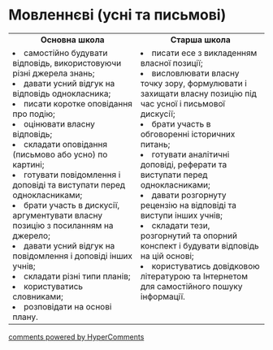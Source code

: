 <div id="hypercomments_widget" class="js-hypercomments-widget invisible"></div>

Мовленнєві (усні та письмові)
=============================================

<table>
  <tr>
    <td align="center" width="50%"><b>Основна школа</b></td>  
    <td align="center" width="50%"><b>Старша школа</b></td>  
  </tr>
  <tr>
<td width="50%"  style="vertical-align:top !important;">
<li>самостійно будувати відповідь, використовуючи різні джерела знань;</li>
<li>давати усний відгук на відповідь однокласника;</li>
<li>писати коротке оповiдання про подію;</li>
<li>оцінювати власну відповідь;</li>
<li>складати оповідання (письмово або усно) по картині;</li>
<li>готувати повідомлення і доповіді та виступати перед однокласниками;</li>
<li>брати участь в дискусії, аргументувати власну позицію з посиланням на джерело;</li>
<li>давати усний відгук на повідомлення  і доповіді  інших учнів;</li>
<li>складати різні типи планів;</li>
<li>користуватись словниками;</li>
<li>розповідати на основі плану.</li>
</td>
<td width="50%" style="vertical-align:top !important;">
<li>писати есе з викладенням власної позиції;</li>
<li>висловлювати власну точку зору, формулювати і захищати власну позицію під час усної і письмової дискусії;</li>
<li>брати участь в обговоренні історичних питань;</li>
<li>готувати аналітичні доповіді, реферати та виступати перед однокласниками;</li>
<li>давати розгорнуту рецензію на відповіді та виступи інших учнів;</li>
<li>складати тези, розгорнутий та опорний конспект і будувати відповідь на цій основі;</li>
<li>користуватись довідковою літературою та Інтернетом для самостійного пошуку інформації.</li>
</td>
  </tr>
</table>

<div class="js-hypercomments-container">
<a href="http://hypercomments.com" class="hc-link" title="comments widget">comments powered by HyperComments</a>
</div>